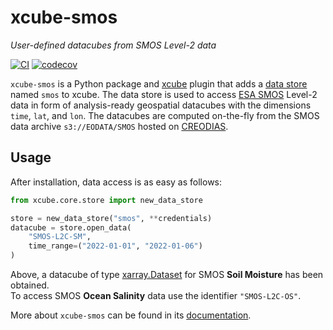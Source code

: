 # xcube-smos

_User-defined datacubes from SMOS Level-2 data_

[![CI](https://github.com/dcs4cop/xcube-smos/actions/workflows/tests.yaml/badge.svg)](https://github.com/dcs4cop/xcube-smos/actions/workflows/tests.yaml)
[![codecov](https://codecov.io/gh/dcs4cop/xcube-smos/graph/badge.svg?token=ZJ0J4QT1UM)](https://codecov.io/gh/dcs4cop/xcube-smos)

<!--- Align following section with docs/index.md -->

`xcube-smos` is a Python package and [xcube](https://xcube.readthedocs.io/)
plugin that adds a 
[data store](https://xcube.readthedocs.io/en/latest/api.html#data-store-framework) 
named `smos` to xcube. The data store is used to 
access [ESA SMOS](https://earth.esa.int/eogateway/missions/smos) Level-2 data 
in form of analysis-ready geospatial datacubes with the dimensions 
`time`, `lat`, and `lon`. The datacubes are computed on-the-fly from the SMOS 
data archive `s3://EODATA/SMOS` hosted on [CREODIAS](https://creodias.eu/).

## Usage

After installation, data access is as easy as follows:

```python
from xcube.core.store import new_data_store

store = new_data_store("smos", **credentials)
datacube = store.open_data(
    "SMOS-L2C-SM", 
    time_range=("2022-01-01", "2022-01-06")
)
```

Above, a datacube of type
[xarray.Dataset](https://docs.xarray.dev/en/stable/generated/xarray.Dataset.html)
for SMOS **Soil Moisture** has been obtained.  
To access SMOS **Ocean Salinity** data use the identifier `"SMOS-L2C-OS"`. 


More about `xcube-smos` can be found in its 
[documentation](https://dcs4cop.github.io/xcube-smos/).
